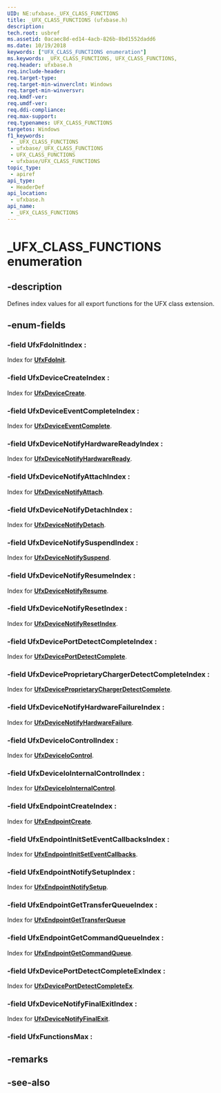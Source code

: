 ```yaml
---
UID: NE:ufxbase._UFX_CLASS_FUNCTIONS
title: _UFX_CLASS_FUNCTIONS (ufxbase.h)
description: 
tech.root: usbref
ms.assetid: 0acaec8d-ed14-4acb-826b-8bd1552dadd6
ms.date: 10/19/2018
keywords: ["UFX_CLASS_FUNCTIONS enumeration"]
ms.keywords: _UFX_CLASS_FUNCTIONS, UFX_CLASS_FUNCTIONS,
req.header: ufxbase.h
req.include-header: 
req.target-type: 
req.target-min-winverclnt: Windows
req.target-min-winversvr: 
req.kmdf-ver: 
req.umdf-ver: 
req.ddi-compliance: 
req.max-support: 
req.typenames: UFX_CLASS_FUNCTIONS
targetos: Windows
f1_keywords:
 - _UFX_CLASS_FUNCTIONS
 - ufxbase/_UFX_CLASS_FUNCTIONS
 - UFX_CLASS_FUNCTIONS
 - ufxbase/UFX_CLASS_FUNCTIONS
topic_type:
 - apiref
api_type:
 - HeaderDef
api_location:
 - ufxbase.h
api_name:
 - _UFX_CLASS_FUNCTIONS
---
```


# _UFX_CLASS_FUNCTIONS enumeration


## -description

Defines index values for all export functions for the UFX class extension.

## -enum-fields

### -field UfxFdoInitIndex : 

Index for [**UfxFdoInit**](../ufxclient/nf-ufxclient-ufxfdoinit.md).

### -field UfxDeviceCreateIndex : 

Index for [**UfxDeviceCreate**](../ufxclient/nf-ufxclient-ufxdevicecreate.md).

### -field UfxDeviceEventCompleteIndex : 

Index for [**UfxDeviceEventComplete**](../ufxclient/nf-ufxclient-ufxdeviceeventcomplete.md).

### -field UfxDeviceNotifyHardwareReadyIndex : 

Index for [**UfxDeviceNotifyHardwareReady**](../ufxclient/nf-ufxclient-ufxdevicenotifyhardwareready.md).

### -field UfxDeviceNotifyAttachIndex : 

Index for [**UfxDeviceNotifyAttach**](../ufxclient/nf-ufxclient-ufxdevicenotifyreset.md).

### -field UfxDeviceNotifyDetachIndex : 

Index for [**UfxDeviceNotifyDetach**](../ufxclient/nf-ufxclient-ufxdevicenotifydetach.md).

### -field UfxDeviceNotifySuspendIndex : 

Index for [**UfxDeviceNotifySuspend**](../ufxclient/nf-ufxclient-ufxdevicenotifysuspend.md).

### -field UfxDeviceNotifyResumeIndex : 

Index for [**UfxDeviceNotifyResume**](../ufxclient/nf-ufxclient-ufxdevicenotifyresume.md).

### -field UfxDeviceNotifyResetIndex : 

Index for [**UfxDeviceNotifyResetIndex**](../ufxclient/nf-ufxclient-ufxdevicenotifyreset.md).

### -field UfxDevicePortDetectCompleteIndex : 

Index for [**UfxDevicePortDetectComplete**](../ufxclient/nf-ufxclient-ufxdeviceportdetectcomplete.md).

### -field UfxDeviceProprietaryChargerDetectCompleteIndex : 

Index for [**UfxDeviceProprietaryChargerDetectComplete**](../ufxclient/nf-ufxclient-ufxdeviceproprietarychargerdetectcomplete.md).

### -field UfxDeviceNotifyHardwareFailureIndex : 

Index for [**UfxDeviceNotifyHardwareFailure**](../ufxclient/nf-ufxclient-ufxdevicenotifyhardwarefailure.md).

### -field UfxDeviceIoControlIndex : 

Index for [**UfxDeviceIoControl**](../ufxclient/nf-ufxclient-ufxdeviceiocontrol.md).

### -field UfxDeviceIoInternalControlIndex : 

Index for [**UfxDeviceIoInternalControl**](../ufxclient/nf-ufxclient-ufxdeviceiointernalcontrol.md).

### -field UfxEndpointCreateIndex : 

Index for [**UfxEndpointCreate**](../ufxclient/nf-ufxclient-ufxendpointcreate.md).

### -field UfxEndpointInitSetEventCallbacksIndex : 

Index for [**UfxEndpointInitSetEventCallbacks**](../ufxclient/nf-ufxclient-ufxendpointinitseteventcallbacks.md).

### -field UfxEndpointNotifySetupIndex : 

Index for [**UfxEndpointNotifySetup**](../ufxclient/nf-ufxclient-ufxendpointnotifysetup.md).

### -field UfxEndpointGetTransferQueueIndex : 

Index for [**UfxEndpointGetTransferQueue**](../ufxclient/nf-ufxclient-ufxendpointgettransferqueue.md)

### -field UfxEndpointGetCommandQueueIndex : 

Index for [**UfxEndpointGetCommandQueue**](../ufxclient/nf-ufxclient-ufxendpointgetcommandqueue.md).

### -field UfxDevicePortDetectCompleteExIndex : 

Index for [**UfxDevicePortDetectCompleteEx**](../ufxclient/nf-ufxclient-ufxdeviceportdetectcompleteex.md).

### -field UfxDeviceNotifyFinalExitIndex : 

Index for [**UfxDeviceNotifyFinalExit**](../ufxclient/nf-ufxclient-ufxdevicenotifyfinalexit.md).

### -field UfxFunctionsMax : 

## -remarks

## -see-also


